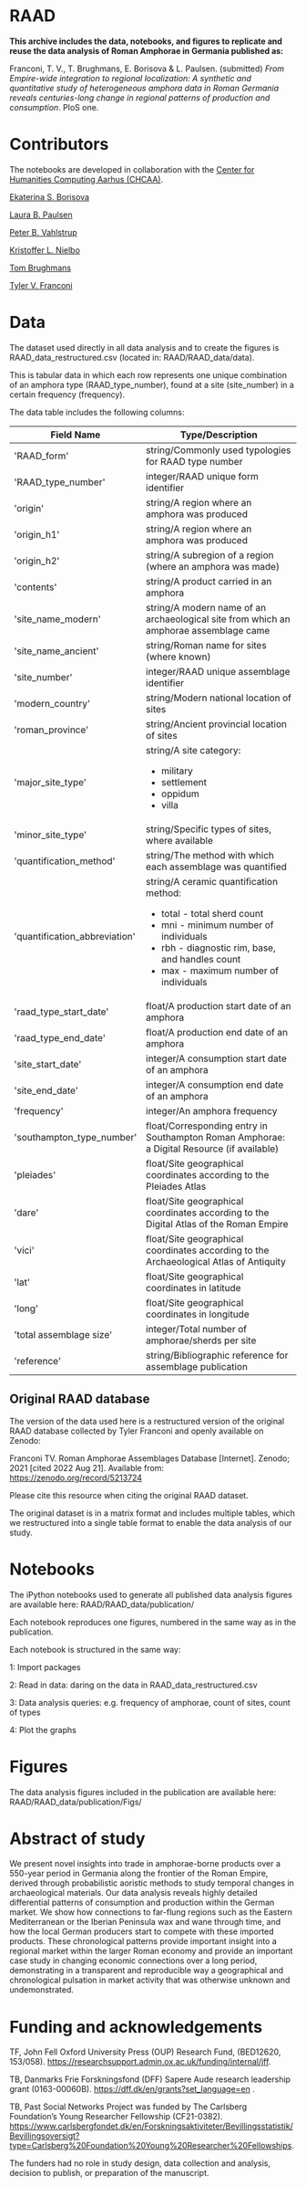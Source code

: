 # RAAD

<b>This archive includes the data, notebooks, and figures to replicate and reuse the data analysis of Roman Amphorae in Germania published as:</b>

Franconi, T. V., T. Brughmans, E. Borisova & L. Paulsen. (submitted) *From Empire-wide integration to regional localization: A synthetic and quantitative study of heterogeneous amphora data in Roman Germania reveals centuries-long change in regional patterns of production and consumption*. PloS one.

# Contributors

The notebooks are developed in collaboration with the [Center for Humanities Computing Aarhus (CHCAA)](https://chcaa.io/#/).

[Ekaterina S. Borisova](https://github.com/esborisova)

[Laura B. Paulsen](https://github.com/laurabpaulsen)

[Peter B. Vahlstrup](https://pure.au.dk/portal/en/persons/peter-bjerregaard-vahlstrup(63997fd6-cf3c-4d7e-895a-7cfbd145f22e).html)

[Kristoffer L. Nielbo](https://pure.au.dk/portal/en/persons/kristoffer-laigaard-nielbo(aef8887c-d4e9-4270-9031-1a15553f5590).html)

[Tom Brughmans](https://pure.au.dk/portal/en/persons/tom-brughmans(78c7314a-9485-4e14-b207-0e836aea5e01).html)

[Tyler V. Franconi](https://www.brown.edu/academics/archaeology/people/franconi)

# Data

The dataset used directly in all data analysis and to create the figures is RAAD_data_restructured.csv (located in: RAAD/RAAD_data/data).

This is tabular data in which each row represents one unique combination of an amphora type (RAAD_type_number), found at a site (site_number) in a certain frequency (frequency).

The data table includes the following columns:

|**Field Name**                |      **Type/Description**                                                                      |
| ---------------------------- | ---------------------------------------------------------------------------------------------- |
|'RAAD_form'	               |   string/Commonly used typologies for RAAD type number                                         |
|'RAAD_type_number'            |   integer/RAAD unique form identifier                                                          |
|'origin'               	   |   string/A region where an amphora was produced                                                |
|'origin_h1'	               |   string/A region where an amphora was produced                                                |
|'origin_h2'	               |   string/A subregion of a region (where an amphora was made)                                   |
|'contents'	                   |   string/A product carried in an amphora                                                       |
|'site_name_modern'	           |   string/A modern name of an archaeological site from which an amphorae assemblage came        |
|'site_name_ancient' 	       |   string/Roman name for sites (where known)                                                    |
|'site_number'                 |   integer/RAAD unique assemblage identifier                                                    |
|'modern_country'              |   string/Modern national location of sites                                                     |
|'roman_province'              |   string/Ancient provincial location of sites                                                  |
|'major_site_type'	           |   string/A site category: <ul><li>military</li><li>settlement</li><li>oppidum</li><li>villa</li></ul>|
|'minor_site_type'             |   string/Specific types of sites, where available                                              |
|'quantification_method'       |   string/The method with which each assemblage was quantified                                  |
|'quantification_abbreviation' |   string/A ceramic quantification method: <ul><li>total - total sherd count</li><li>mni - minimum number of individuals</li><li>rbh - diagnostic rim, base, and handles count</li><li>max - maximum number of individuals</li></ul>|
|'raad_type_start_date'        |   float/A production start date of an amphora                                                  |
|'raad_type_end_date'	       |   float/A production end date of an amphora                                                    |
|'site_start_date'	           |   integer/A consumption start date of an amphora                                               |
|'site_end_date'	           |   integer/A consumption end date of an amphora                                                 |
|'frequency'                   |   integer/An amphora frequency                                                                 |
|'southampton_type_number'     |   float/Corresponding entry in Southampton Roman Amphorae: a Digital Resource (if available)   |
|'pleiades'	                   |   float/Site geographical coordinates according to the Pleiades Atlas                          |
|'dare'    	                   |   float/Site geographical coordinates according to the Digital Atlas of the Roman Empire       |
|'vici'	                       |   float/Site geographical coordinates according to the Archaeological Atlas of Antiquity       |
|'lat'  	                   |   float/Site geographical coordinates in latitude                                              |
|'long'   	                   |   float/Site geographical coordinates in longitude                                             |
|'total assemblage size'       |   integer/Total number of amphorae/sherds per site                                             |
|'reference'	               |   string/Bibliographic reference for assemblage publication                                    |


## Original RAAD database

The version of the data used here is a restructured version of the original RAAD database collected by Tyler Franconi and openly available on Zenodo:

Franconi TV. Roman Amphorae Assemblages Database [Internet]. Zenodo; 2021 [cited 2022 Aug 21]. Available from: https://zenodo.org/record/5213724

Please cite this resource when citing the original RAAD dataset.

The original dataset is in a matrix format and includes multiple tables, which we restructured into a single table format to enable the data analysis of our study.


# Notebooks

The iPython notebooks used to generate all published data analysis figures are available here: 
RAAD/RAAD_data/publication/

Each notebook reproduces one figures, numbered in the same way as in the publication.

Each notebook is structured in the same way:

1: Import packages

2: Read in data: daring on the data in RAAD_data_restructured.csv

3: Data analysis queries: e.g. frequency of amphorae, count of sites, count of types

4: Plot the graphs

# Figures

The data analysis figures included in the publication are available here: 
RAAD/RAAD_data/publication/Figs/

# Abstract of study

We present novel insights into trade in amphorae-borne products over a 550-year period in Germania along the frontier of the Roman Empire, derived through probabilistic aoristic methods to study temporal changes in archaeological materials. Our data analysis reveals highly detailed differential patterns of consumption and production within the German market. We show how connections to far-flung regions such as the Eastern Mediterranean or the Iberian Peninsula wax and wane through time, and how the local German producers start to compete with these imported products. These chronological patterns provide important insight into a regional market within the larger Roman economy and provide an important case study in changing economic connections over a long period, demonstrating in a transparent and reproducible way a geographical and chronological pulsation in market activity that was otherwise unknown and undemonstrated.

# Funding and acknowledgements

TF, John Fell Oxford University Press (OUP) Research Fund, (BED12620, 153/058). https://researchsupport.admin.ox.ac.uk/funding/internal/jff.

TB, Danmarks Frie Forskningsfond (DFF) Sapere Aude research leadership grant (0163-00060B). https://dff.dk/en/grants?set_language=en .

TB, Past Social Networks Project was funded by The Carlsberg Foundation’s Young Researcher Fellowship (CF21-0382). https://www.carlsbergfondet.dk/en/Forskningsaktiviteter/Bevillingsstatistik/Bevillingsoversigt?type=Carlsberg%20Foundation%20Young%20Researcher%20Fellowships.

The funders had no role in study design, data collection and analysis, decision to publish, or preparation of the manuscript.
